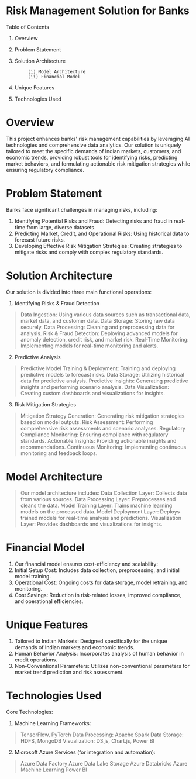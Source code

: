 # Risk Management Solution for Banks

Table of Contents
1. Overview
2. Problem Statement
3. Solution Architecture
   
            (i) Model Architecture
            (ii) Financial Model
5. Unique Features
6. Technologies Used


# Overview
This project enhances banks' risk management capabilities by leveraging AI technologies and comprehensive data analytics. Our solution is uniquely tailored to meet the specific demands of Indian markets, customers, and economic trends, providing robust tools for identifying risks, predicting market behaviors, and formulating actionable risk mitigation strategies while ensuring regulatory compliance.

# Problem Statement
Banks face significant challenges in managing risks, including:

1. Identifying Potential Risks and Fraud: Detecting risks and fraud in real-time from large, diverse datasets.
2. Predicting Market, Credit, and Operational Risks: Using historical data to forecast future risks.
3. Developing Effective Risk Mitigation Strategies: Creating strategies to mitigate risks and comply with complex regulatory standards.

# Solution Architecture
Our solution is divided into three main functional operations:

1. Identifying Risks & Fraud Detection
  > Data Ingestion: Using various data sources such as transactional data, market data, and customer data.
  > Data Storage: Storing raw data securely.
  > Data Processing: Cleaning and preprocessing data for analysis.
  > Risk & Fraud Detection: Deploying advanced models for anomaly detection, credit risk, and market risk.
  > Real-Time Monitoring: Implementing models for real-time monitoring and alerts.

2. Predictive Analysis
  > Predictive Model Training & Deployment: Training and deploying predictive models to forecast risks.
  > Data Storage: Utilizing historical data for predictive analysis.
  > Predictive Insights: Generating predictive insights and performing scenario analysis.
  > Data Visualization: Creating custom dashboards and visualizations for insights.

3. Risk Mitigation Strategies
  > Mitigation Strategy Generation: Generating risk mitigation strategies based on model outputs.
  > Risk Assessment: Performing comprehensive risk assessments and scenario analyses.
  > Regulatory Compliance Monitoring: Ensuring compliance with regulatory standards.
  > Actionable Insights: Providing actionable insights and recommendations.
  > Continuous Monitoring: Implementing continuous monitoring and feedback loops.

# Model Architecture
  > Our model architecture includes:
  > Data Collection Layer: Collects data from various sources.
  > Data Processing Layer: Preprocesses and cleans the data.
  > Model Training Layer: Trains machine learning models on the processed data.
  > Model Deployment Layer: Deploys trained models for real-time analysis and predictions.
  > Visualization Layer: Provides dashboards and visualizations for insights.

# Financial Model
  1. Our financial model ensures cost-efficiency and scalability:
  2. Initial Setup Cost: Includes data collection, preprocessing, and initial model training.
  3. Operational Cost: Ongoing costs for data storage, model retraining, and monitoring.
  4. Cost Savings: Reduction in risk-related losses, improved compliance, and operational efficiencies.

# Unique Features
  1. Tailored to Indian Markets: Designed specifically for the unique demands of Indian markets and economic trends.
  2. Human Behavior Analysis: Incorporates analysis of human behavior in credit operations.
  3. Non-Conventional Parameters: Utilizes non-conventional parameters for market trend prediction and risk assessment.

# Technologies Used
Core Technologies:

  1. Machine Learning Frameworks: 
  > TensorFlow, PyTorch
  > Data Processing: Apache Spark
  > Data Storage: HDFS, MongoDB
  > Visualization: D3.js, Chart.js, Power BI

  2. Microsoft Azure Services (for integration and automation):
  > Azure Data Factory
  > Azure Data Lake Storage
  > Azure Databricks
  > Azure Machine Learning
  > Power BI

